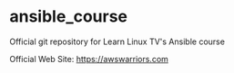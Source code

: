 # ansible_course
Official git repository for Learn Linux TV's Ansible course

Official Web Site: https://awswarriors.com
